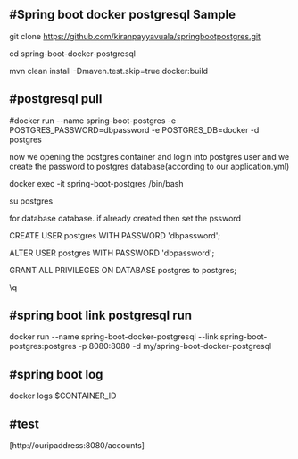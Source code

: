 #Spring boot docker postgresql Sample
-------------------------------------

git clone https://github.com/kiranpayyavuala/springbootpostgres.git

cd spring-boot-docker-postgresql


mvn clean install -Dmaven.test.skip=true docker:build

#postgresql pull 
----------------

#docker run --name spring-boot-postgres -e POSTGRES_PASSWORD=dbpassword -e POSTGRES_DB=docker -d postgres


now we opening the postgres container and login into postgres user and we create the password to postgres database(according to our application.yml)

docker exec -it spring-boot-postgres /bin/bash

su postgres

for database database. if already created then set the pssword

CREATE USER postgres WITH PASSWORD 'dbpassword';

ALTER USER postgres WITH PASSWORD 'dbpassword';

GRANT ALL PRIVILEGES ON DATABASE postgres to postgres;

\q

#spring boot link postgresql run
--------------------------------

docker run --name spring-boot-docker-postgresql --link spring-boot-postgres:postgres -p 8080:8080 -d my/spring-boot-docker-postgresql

#spring boot log
----------------

docker logs $CONTAINER_ID 


#test
-----
[http://ouripaddress:8080/accounts]
